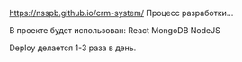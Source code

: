 https://nsspb.github.io/crm-system/
Процесс разработки...

В проекте будет использован:
React
MongoDB
NodeJS

Deploy делается 1-3 раза в день.

